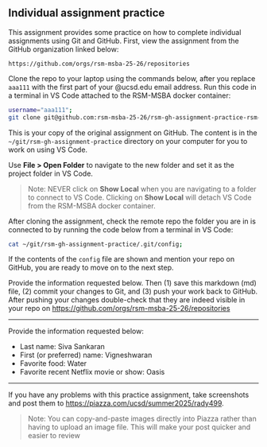 ## Individual assignment practice

This assignment provides some practice on how to complete individual assignments using Git and GitHub. First, view the assignment from the GitHub organization linked below:

`https://github.com/orgs/rsm-msba-25-26/repositories`

Clone the repo to your laptop using the commands below, after you replace `aaa111` with the first part of your @ucsd.edu email address. Run this code in a terminal in VS Code attached to the RSM-MSBA docker container:

```bash
username="aaa111";
git clone git@github.com:rsm-msba-25-26/rsm-gh-assignment-practice-rsm-$username ~/git/rsm-gh-assignment-practice;
```

This is your copy of the original assignment on GitHub. The content is in the `~/git/rsm-gh-assignment-practice` directory on your computer for you to work on using VS Code.

Use **File > Open Folder** to navigate to the new folder and set it as the project folder in VS Code.

> Note: NEVER click on **Show Local** when you are navigating to a folder to connect to VS Code. Clicking on **Show Local** will detach VS Code from the RSM-MSBA docker container.

After cloning the assignment, check the remote repo the folder you are in is connected to by running the code below from a terminal in VS Code:

```bash
cat ~/git/rsm-gh-assignment-practice/.git/config;
```

If the contents of the `config` file are shown and mention your repo on GitHub, you are ready to move on to the next step.

Provide the information requested below. Then (1) save this markdown (md) file, (2) commit your changes to Git, and (3) push your work back to GitHub. After pushing your changes double-check that they are indeed visible in your repo on <https://github.com/orgs/rsm-msba-25-26/repositories>

---

Provide the information requested below:

- Last name: Siva Sankaran
- First (or preferred) name: Vigneshwaran
- Favorite food: Water
- Favorite recent Netflix movie or show: Oasis

---

If you have any problems with this practice assignment, take screenshots and post them to <https://piazza.com/ucsd/summer2025/rady499>.

> Note: You can copy-and-paste images directly into Piazza rather than having to upload an image file. This will make your post quicker and easier to review
